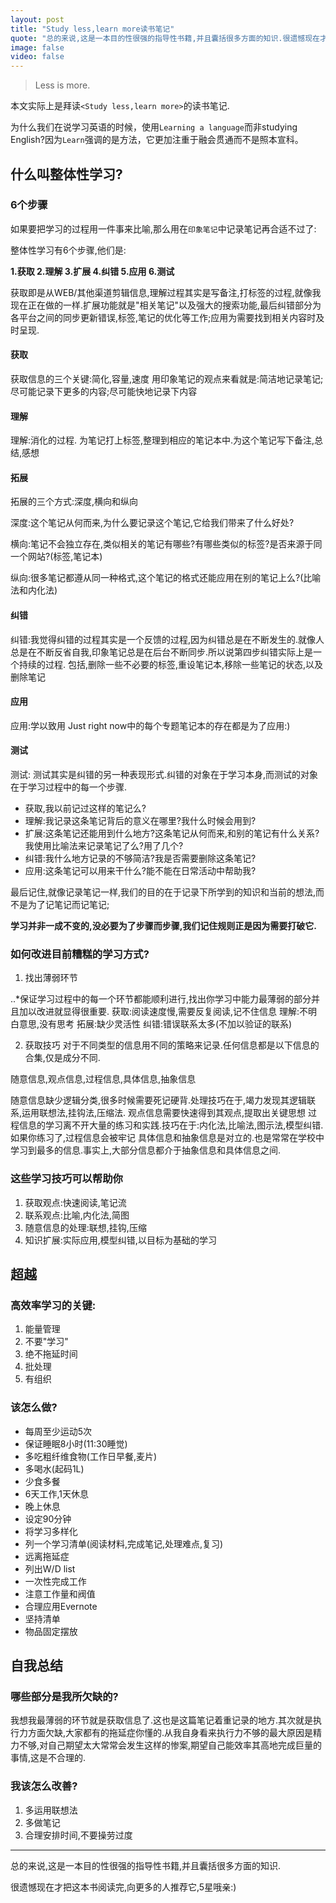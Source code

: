 ```yaml
---
layout: post
title: "Study less,learn more读书笔记"
quote: "总的来说,这是一本目的性很强的指导性书籍,并且囊括很多方面的知识.很遗憾现在才把这本书阅读完,向更多的人推荐它,5星哦亲:)"
image: false
video: false
---
```



>Less is more.



本文实际上是拜读`<Study less,learn more>`的读书笔记.


为什么我们在说学习英语的时候，使用`Learning a language`而非studying English?因为`Learn`强调的是方法，它更加注重于融会贯通而不是照本宣科。


## 什么叫整体性学习?


### 6个步骤


如果要把学习的过程用一件事来比喻,那么用在`印象笔记`中记录笔记再合适不过了:


整体性学习有6个步骤,他们是:


**1.获取 2.理解 3.扩展 4.纠错 5.应用 6.测试**


获取即是从WEB/其他渠道剪辑信息,理解过程其实是写备注,打标签的过程,就像我现在正在做的一样.扩展功能就是"相关笔记"以及强大的搜索功能,最后纠错部分为各平台之间的同步更新错误,标签,笔记的优化等工作;应用为需要找到相关内容时及时呈现.

#### 获取
获取信息的三个关键:简化,容量,速度
用印象笔记的观点来看就是:简洁地记录笔记;尽可能记录下更多的内容;尽可能快地记录下内容

#### 理解
理解:消化的过程.
为笔记打上标签,整理到相应的笔记本中.为这个笔记写下备注,总结,感想

#### 拓展
拓展的三个方式:深度,横向和纵向

深度:这个笔记从何而来,为什么要记录这个笔记,它给我们带来了什么好处?

横向:笔记不会独立存在,类似相关的笔记有哪些?有哪些类似的标签?是否来源于同一个网站?(标签,笔记本)

纵向:很多笔记都遵从同一种格式,这个笔记的格式还能应用在别的笔记上么?(比喻法和内化法)

#### 纠错
纠错:我觉得纠错的过程其实是一个反馈的过程,因为纠错总是在不断发生的.就像人总是在不断反省自我,印象笔记总是在后台不断同步.所以说第四步纠错实际上是一个持续的过程.
包括,删除一些不必要的标签,重设笔记本,移除一些笔记的状态,以及删除笔记
#### 应用
应用:学以致用
Just right now中的每个专题笔记本的存在都是为了应用:)
#### 测试
测试:
测试其实是纠错的另一种表现形式.纠错的对象在于学习本身,而测试的对象在于学习过程中的每一个步骤.

* 获取,我以前记过这样的笔记么?
* 理解:我记录这条笔记背后的意义在哪里?我什么时候会用到?
* 扩展:这条笔记还能用到什么地方?这条笔记从何而来,和别的笔记有什么关系?我使用比喻法来记录笔记了么?用了几个?
* 纠错:我什么地方记录的不够简洁?我是否需要删除这条笔记?
* 应用:这条笔记可以用来干什么?能不能在日常活动中帮助我?


最后记住,就像记录笔记一样,我们的目的在于记录下所学到的知识和当前的想法,而不是为了记笔记而记笔记;


**学习并非一成不变的,没必要为了步骤而步骤,我们记住规则正是因为需要打破它.**

### 如何改进目前糟糕的学习方式?
1. 找出薄弱环节

..*保证学习过程中的每一个环节都能顺利进行,找出你学习中能力最薄弱的部分并且加以改进就显得很重要.
获取:阅读速度慢,需要反复阅读,记不住信息
理解:不明白意思,没有思考
拓展:缺少灵活性
纠错:错误联系太多(不加以验证的联系)

2. 获取技巧
对于不同类型的信息用不同的策略来记录.任何信息都是以下信息的合集,仅是成分不同.

随意信息,观点信息,过程信息,具体信息,抽象信息  

随意信息缺少逻辑分类,很多时候需要死记硬背.处理技巧在于,竭力发现其逻辑联系,运用联想法,挂钩法,压缩法.
观点信息需要快速得到其观点,提取出关键思想
过程信息的学习离不开大量的练习和实践.技巧在于:内化法,比喻法,图示法,模型纠错.如果你练习了,过程信息会被牢记
具体信息和抽象信息是对立的.也是常常在学校中学习到最多的信息.事实上,大部分信息都介于抽象信息和具体信息之间.

### 这些学习技巧可以帮助你
1. 获取观点:快速阅读,笔记流
2. 联系观点:比喻,内化法,简图
3. 随意信息的处理:联想,挂钩,压缩
4. 知识扩展:实际应用,模型纠错,以目标为基础的学习

## 超越
### 高效率学习的关键:
1. 能量管理
2. 不要"学习"
3. 绝不拖延时间
4. 批处理
5. 有组织

### 该怎么做?
* 每周至少运动5次
* 保证睡眠8小时(11:30睡觉)
* 多吃粗纤维食物(工作日早餐,麦片)
* 多喝水(起码1L)
* 少食多餐
* 6天工作,1天休息
* 晚上休息
* 设定90分钟
* 将学习多样化
* 列一个学习清单(阅读材料,完成笔记,处理难点,复习)
* 远离拖延症
* 列出W/D list
* 一次性完成工作
* 注意工作量和阀值
* 合理应用Evernote
* 坚持清单
* 物品固定摆放


## 自我总结
### 哪些部分是我所欠缺的?
我想我最薄弱的环节就是获取信息了.这也是这篇笔记着重记录的地方.其次就是执行力方面欠缺,大家都有的拖延症你懂的.从我自身看来执行力不够的最大原因是精力不够,对自己期望太大常常会发生这样的惨案,期望自己能效率其高地完成巨量的事情,这是不合理的.

### 我该怎么改善?
1. 多运用联想法
2. 多做笔记
3. 合理安排时间,不要操劳过度

----------------------

总的来说,这是一本目的性很强的指导性书籍,并且囊括很多方面的知识.  

很遗憾现在才把这本书阅读完,向更多的人推荐它,5星哦亲:)
